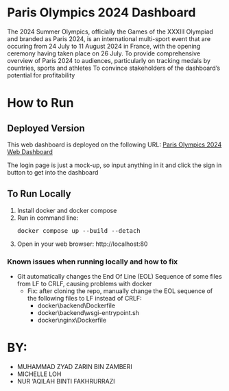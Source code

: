# Paris Olympics 2024 Dashboard
The 2024 Summer Olympics, officially the Games of the XXXIII Olympiad and branded as Paris 2024, is an international multi-sport event that are occuring from 24 July to 11 August 2024 in France, with the opening ceremony having taken place on 26 July.
To provide comprehensive overview of Paris 2024 to audiences, particularly on tracking medals by countries, sports and athletes
To convince stakeholders of the dashboard’s potential for profitability

# How to Run
## Deployed Version
This web dashboard is deployed on the following URL: [Paris Olympics 2024 Web Dashboard](http://206.189.89.80/)

The login page is just a mock-up, so input anything in it and click the sign in button to get into the dashboard

## To Run Locally
1. Install docker and docker compose
2. Run in command line:
   <pre>
   docker compose up --build --detach
   </pre>
3. Open in your web browser: http://localhost:80

### Known issues when running locally and how to fix
- Git automatically changes the End Of Line (EOL) Sequence of some files from LF to CRLF, causing problems with docker
    - Fix: after cloning the repo, manually change the EOL sequence of the following files to LF instead of CRLF:
        - docker\backend\Dockerfile
        - docker\backend\wsgi-entrypoint.sh
        - docker\nginx\Dockerfile 

# BY:
- MUHAMMAD ZYAD ZARIN BIN ZAMBERI
- MICHELLE LOH
- NUR ’AQILAH BINTI FAKHRURRAZI
